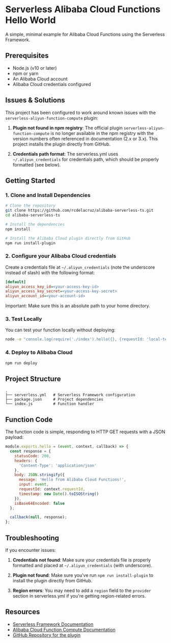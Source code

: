 # Serverless Alibaba Cloud Functions Hello World

A simple, minimal example for Alibaba Cloud Functions using the Serverless Framework.

## Prerequisites

- Node.js (v10 or later)
- npm or yarn
- An Alibaba Cloud account
- Alibaba Cloud credentials configured

## Issues & Solutions

This project has been configured to work around known issues with the `serverless-aliyun-function-compute` plugin:

1. **Plugin not found in npm registry**: The official plugin `serverless-aliyun-function-compute` is no longer available in the npm registry with the version numbers often referenced in documentation (2.x or 3.x). This project installs the plugin directly from GitHub.

2. **Credentials path format**: The serverless.yml uses `~/.aliyun_credentials` for credentials path, which should be properly formatted (see below).

## Getting Started

### 1. Clone and Install Dependencies

```bash
# Clone the repository
git clone https://github.com/rcdelacruz/alibaba-serverless-ts.git
cd alibaba-serverless-ts

# Install the dependencies 
npm install

# Install the Alibaba Cloud plugin directly from GitHub
npm run install-plugin
```

### 2. Configure your Alibaba Cloud credentials

Create a credentials file at `~/.aliyun_credentials` (note the underscore instead of slash) with the following format:

```ini
[default]
aliyun_access_key_id=<your-access-key-id>
aliyun_access_key_secret=<your-access-key-secret>
aliyun_account_id=<your-account-id>
```

Important: Make sure this is an absolute path to your home directory.

### 3. Test Locally

You can test your function locally without deploying:

```bash
node -e "console.log(require('./index').hello({}, {requestId: 'local-test'}, (err, res) => console.log(res)))"
```

### 4. Deploy to Alibaba Cloud

```bash
npm run deploy
```

## Project Structure

```
.
├── serverless.yml   # Serverless Framework configuration
├── package.json     # Project dependencies
└── index.js         # Function handler
```

## Function Code

The function code is simple, responding to HTTP GET requests with a JSON payload:

```javascript
module.exports.hello = (event, context, callback) => {
  const response = {
    statusCode: 200,
    headers: {
      'Content-Type': 'application/json'
    },
    body: JSON.stringify({
      message: 'Hello from Alibaba Cloud Functions!',
      input: event,
      requestId: context.requestId,
      timestamp: new Date().toISOString()
    }),
    isBase64Encoded: false
  };

  callback(null, response);
};
```

## Troubleshooting

If you encounter issues:

1. **Credentials not found**: Make sure your credentials file is properly formatted and placed at `~/.aliyun_credentials` (with underscore).

2. **Plugin not found**: Make sure you've run `npm run install-plugin` to install the plugin directly from GitHub.

3. **Region errors**: You may need to add a `region` field to the `provider` section in serverless.yml if you're getting region-related errors.

## Resources

- [Serverless Framework Documentation](https://www.serverless.com/framework/docs/)
- [Alibaba Cloud Function Compute Documentation](https://www.alibabacloud.com/help/product/50980.htm)
- [GitHub Repository for the plugin](https://github.com/aliyun/serverless-aliyun-function-compute)
